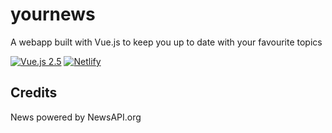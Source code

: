# yournews
A webapp built with Vue.js to keep you up to date with your favourite topics

<p align="center">

[![Vue.js 2.5](https://img.shields.io/badge/Vue.js-2.5-brightgreen.svg)](https://vuejs.org/)
[![Netlify](https://img.shields.io/badge/deployed%20on-Netlify-brightgreen.svg)](https://suspicious-heyrovsky-050263.netlify.com/)

</p>

## Credits
News powered by NewsAPI.org